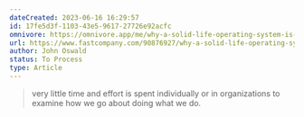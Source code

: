 ```yaml
---
dateCreated: 2023-06-16 16:29:57
id: 17fe5d3f-1103-43e5-9617-27726e92acfc
omnivore: https://omnivore.app/me/why-a-solid-life-operating-system-is-key-to-success-and-happines-188c5e68123
url: https://www.fastcompany.com/90876927/why-a-solid-life-operating-system-is-your-key-to-success-and-happiness?ref=refind
author: John Oswald
status: To Process
type: Article
---
```



> very little time and effort is spent individually or in organizations to examine how we go about doing what we do. 


